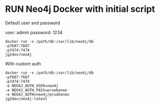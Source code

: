 # RUN Neo4j Docker with initial script

Default user and password

user: admin
password: 1234

```
docker run -v /path/db:/var/lib/neo4j/db 
-p7687:7687 
-p7474:7474 
jg2dev/neo4j
```

With custom auth

```
docker run -v /path/db:/var/lib/neo4j/db 
-p7687:7687 
-p7474:7474 
-e NEO4J_AUTH_USER=neo4j 
-e NEO4J_AUTH_PASS=pruebaneo 
-e NEO4J_AUTH=neo4j/pruebaneo 
jg2dev/neo4j:latest
```